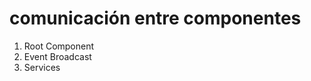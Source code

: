<h1>comunicación entre componentes</h1>

<ol>
    <li>Root Component</li>
    <li>Event Broadcast</li>
    <li>Services</li>
</ogit l>